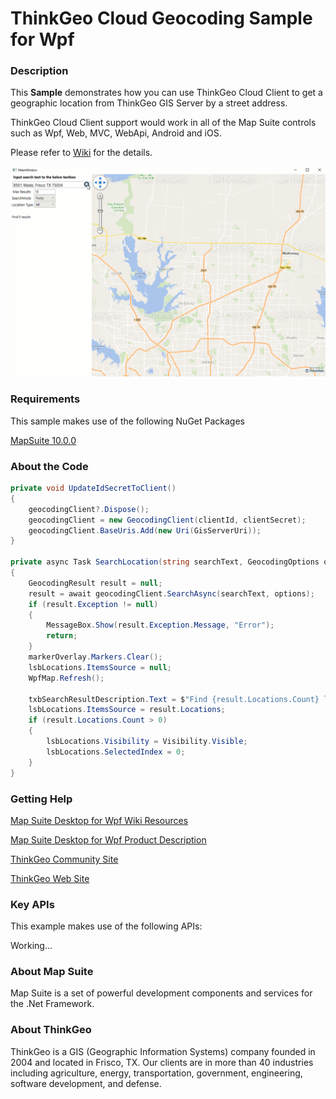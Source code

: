 # ThinkGeo Cloud Geocoding Sample for Wpf

### Description

This **Sample**  demonstrates how you can use ThinkGeo Cloud Client to get a geographic location from ThinkGeo GIS Server by a street address.

ThinkGeo Cloud Client support would work in all of the Map Suite controls such as Wpf, Web, MVC, WebApi, Android and iOS.

Please refer to [Wiki](http://wiki.thinkgeo.com/wiki/map_suite_desktop_for_wpf) for the details.

![Screenshot](Screenshot.gif)

### Requirements
This sample makes use of the following NuGet Packages

[MapSuite 10.0.0](https://www.nuget.org/packages?q=ThinkGeo)

### About the Code
```csharp
private void UpdateIdSecretToClient()
{
    geocodingClient?.Dispose();
    geocodingClient = new GeocodingClient(clientId, clientSecret);
    geocodingClient.BaseUris.Add(new Uri(GisServerUri));
}

private async Task SearchLocation(string searchText, GeocodingOptions options)
{
    GeocodingResult result = null;
    result = await geocodingClient.SearchAsync(searchText, options);
    if (result.Exception != null)
    {
        MessageBox.Show(result.Exception.Message, "Error");
        return;
    }
    markerOverlay.Markers.Clear();
    lsbLocations.ItemsSource = null;
    WpfMap.Refresh();

    txbSearchResultDescription.Text = $"Find {result.Locations.Count} locations.";
    lsbLocations.ItemsSource = result.Locations;
    if (result.Locations.Count > 0)
    {
        lsbLocations.Visibility = Visibility.Visible;
        lsbLocations.SelectedIndex = 0;
    }
}
```
### Getting Help

[Map Suite Desktop for Wpf Wiki Resources](http://wiki.thinkgeo.com/wiki/map_suite_desktop_for_Wpf)

[Map Suite Desktop for Wpf Product Description](https://thinkgeo.com/ui-controls#wpf-platforms)

[ThinkGeo Community Site](http://community.thinkgeo.com/)

[ThinkGeo Web Site](http://www.thinkgeo.com)

### Key APIs
This example makes use of the following APIs:

Working...


### About Map Suite
Map Suite is a set of powerful development components and services for the .Net Framework.

### About ThinkGeo
ThinkGeo is a GIS (Geographic Information Systems) company founded in 2004 and located in Frisco, TX. Our clients are in more than 40 industries including agriculture, energy, transportation, government, engineering, software development, and defense.
